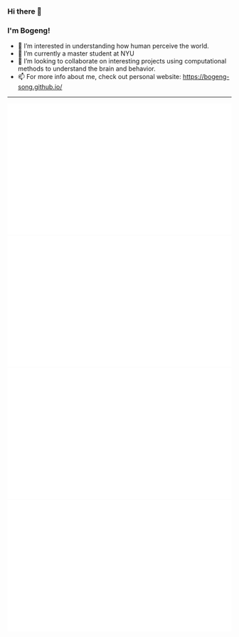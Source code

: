 

<!--
**bogeng-song/bogeng-song** is a ✨ _special_ ✨ repository because its `README.md` (this file) appears on your GitHub profile.

Here are some ideas to get you started:

- 🔭 I’m currently working on ...
- 🌱 I’m currently learning ...
- 👯 I’m looking to collaborate on ...
- 🤔 I’m looking for help with ...
- 💬 Ask me about ...
- 📫 How to reach me: ...
- 😄 Pronouns: ...
- ⚡ Fun fact: ...
-->


### Hi there 👋
### I'm Bogeng!

- 👀 I’m interested in understanding how human perceive the world.
- 🌱 I’m currently a master student at NYU
- 💞️ I’m looking to collaborate on interesting projects using computational methods to understand the brain and behavior.
- 📫 For more info about me, check out personal website: https://bogeng-song.github.io/

---
![](https://raw.githubusercontent.com/bogeng-song/github-stats/master/generated/overview.svg#gh-dark-mode-only)
![](https://raw.githubusercontent.com/bogeng-song/github-stats/master/generated/overview.svg#gh-light-mode-only)
![](https://raw.githubusercontent.com/bogeng-song/github-stats/master/generated/languages.svg#gh-dark-mode-only)
![](https://raw.githubusercontent.com/bogeng-song/github-stats/master/generated/languages.svg#gh-light-mode-only)

